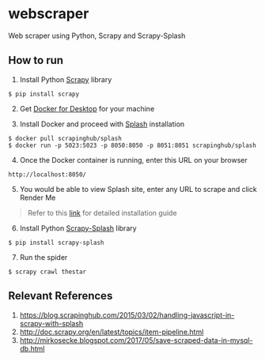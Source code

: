 # webscraper
Web scraper using Python, Scrapy and Scrapy-Splash

## How to run
1. Install Python [Scrapy](https://scrapy.org/) library  

```
$ pip install scrapy
```

2. Get [Docker for Desktop](https://www.docker.com/get-started) for your machine

3. Install Docker and proceed with [Splash](https://splash.readthedocs.io/en/stable/index.html) installation

```Docker
$ docker pull scrapinghub/splash
$ docker run -p 5023:5023 -p 8050:8050 -p 8051:8051 scrapinghub/splash
```
4. Once the Docker container is running, enter this URL on your browser

```
http://localhost:8050/
```

5. You would be able to view Splash site, enter any URL to scrape and click Render Me

>Refer to this [link](https://splash.readthedocs.io/en/latest/install.html) for detailed installation guide

6. Install Python [Scrapy-Splash](https://splash.readthedocs.io/en/stable/index.html) library

```
$ pip install scrapy-splash
```

7. Run the spider

```
$ scrapy crawl thestar
```
## Relevant References
1. https://blog.scrapinghub.com/2015/03/02/handling-javascript-in-scrapy-with-splash
2. http://doc.scrapy.org/en/latest/topics/item-pipeline.html
3. http://mirkosecke.blogspot.com/2017/05/save-scraped-data-in-mysql-db.html
